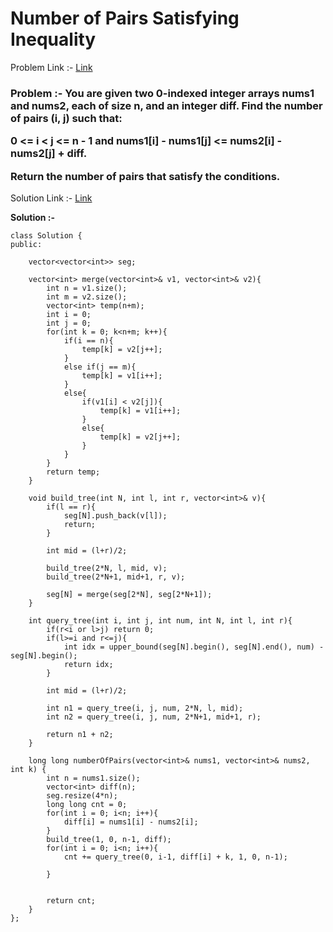# Number of Pairs Satisfying Inequality

Problem Link :- [Link](https://leetcode.com/problems/number-of-pairs-satisfying-inequality/)

<h3>
Problem :- You are given two 0-indexed integer arrays nums1 and nums2, each of size n, and an integer diff. Find the number of pairs (i, j) such that:

  
  
0 <= i < j <= n - 1 and nums1[i] - nums1[j] <= nums2[i] - nums2[j] + diff.
  
Return the number of pairs that satisfy the conditions.

</h3>


Solution Link :- [Link](https://leetcode.com/problems/number-of-pairs-satisfying-inequality/submissions/869941386/)

**Solution :-**

```
class Solution {
public:
    
    vector<vector<int>> seg;
    
    vector<int> merge(vector<int>& v1, vector<int>& v2){
        int n = v1.size();
        int m = v2.size();
        vector<int> temp(n+m);
        int i = 0;
        int j = 0;
        for(int k = 0; k<n+m; k++){
            if(i == n){
                temp[k] = v2[j++];
            }
            else if(j == m){
                temp[k] = v1[i++];
            }
            else{
                if(v1[i] < v2[j]){
                    temp[k] = v1[i++];
                }
                else{
                    temp[k] = v2[j++];
                }
            }
        }
        return temp;
    }
    
    void build_tree(int N, int l, int r, vector<int>& v){
        if(l == r){
            seg[N].push_back(v[l]);
            return;
        }
        
        int mid = (l+r)/2;
        
        build_tree(2*N, l, mid, v);
        build_tree(2*N+1, mid+1, r, v);
        
        seg[N] = merge(seg[2*N], seg[2*N+1]);
    }
    
    int query_tree(int i, int j, int num, int N, int l, int r){
        if(r<i or l>j) return 0;
        if(l>=i and r<=j){
            int idx = upper_bound(seg[N].begin(), seg[N].end(), num) - seg[N].begin();
            return idx;
        }
        
        int mid = (l+r)/2;
        
        int n1 = query_tree(i, j, num, 2*N, l, mid);
        int n2 = query_tree(i, j, num, 2*N+1, mid+1, r);
        
        return n1 + n2;
    }
    
    long long numberOfPairs(vector<int>& nums1, vector<int>& nums2, int k) {
        int n = nums1.size();
        vector<int> diff(n);
        seg.resize(4*n);
        long long cnt = 0;
        for(int i = 0; i<n; i++){
            diff[i] = nums1[i] - nums2[i];
        }
        build_tree(1, 0, n-1, diff);
        for(int i = 0; i<n; i++){
            cnt += query_tree(0, i-1, diff[i] + k, 1, 0, n-1);
            
        }
        
        
        return cnt;
    }
};
```
